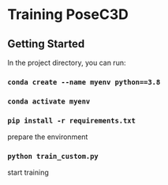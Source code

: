 # Training PoseC3D

## Getting Started

In the project directory, you can run:

### `conda create --name myenv python==3.8`
### `conda activate myenv`
### `pip install -r requirements.txt`

prepare the environment

### `python train_custom.py`

start training
